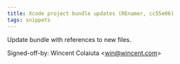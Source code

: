 ```yaml
---
title: Xcode project bundle updates (REnamer, cc55e06)
tags: snippets
---
```


Update bundle with references to new files.

Signed-off-by: Wincent Colaiuta &lt;win@wincent.com&gt;
